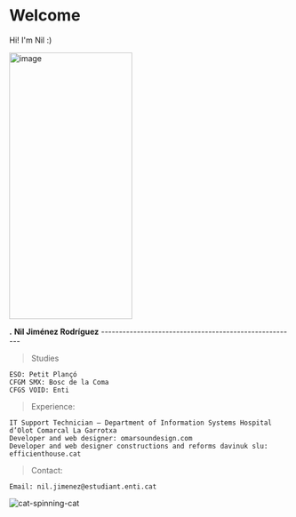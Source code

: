 
# Welcome

Hi! I'm Nil :)


<img width="221" height="480" alt="image" src="https://github.com/user-attachments/assets/544e8f18-7cf6-4995-ab53-a79c8973395d" />  

**.** **Nil Jiménez Rodríguez** -------------------------------------------------------

> Studies

	ESO: Petit Plançó​ 
	CFGM SMX: Bosc de la Coma​
	CFGS VOID: Enti​

> Experience:

	IT Support Technician – Department of Information Systems Hospital d’Olot Comarcal La Garrotxa​
	Developer and web designer: omarsoundesign.com ​
	Developer and web designer constructions and reforms davinuk slu: efficienthouse.cat​

> Contact:
	
	Email: nil.jimenez@estudiant.enti.cat

![cat-spinning-cat](https://github.com/user-attachments/assets/39467914-456e-408c-a688-d85e7a2ed8ab)





                                                                                                                              
                                                                                                    


